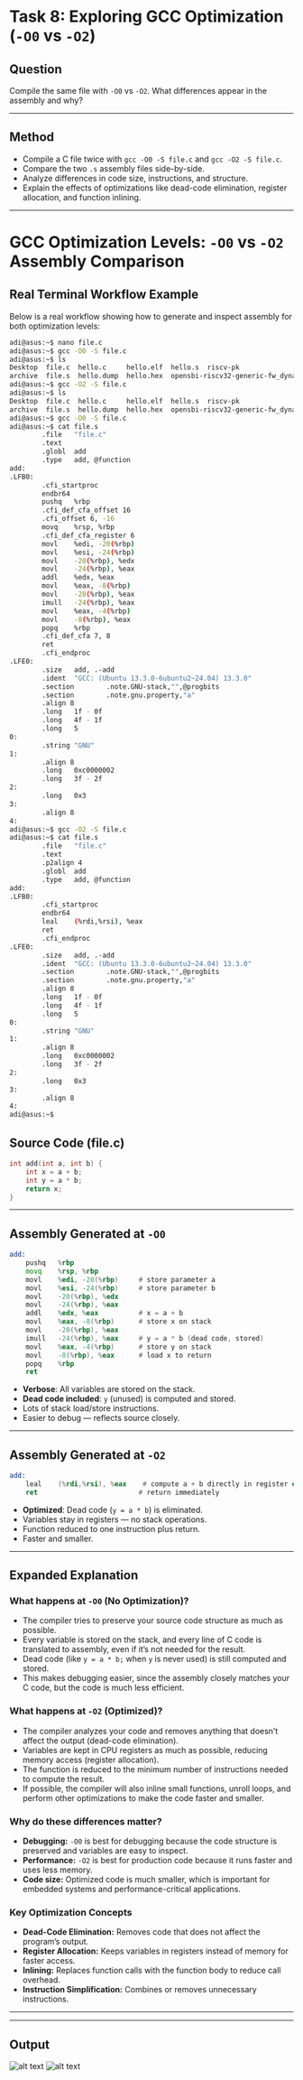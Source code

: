 

# Task 8: Exploring GCC Optimization (`-O0` vs `-O2`)

## Question

Compile the same file with `-O0` vs `-O2`. What differences appear in the assembly and why?

---

## Method

- Compile a C file twice with `gcc -O0 -S file.c` and `gcc -O2 -S file.c`.
- Compare the two `.s` assembly files side-by-side.
- Analyze differences in code size, instructions, and structure.
- Explain the effects of optimizations like dead-code elimination, register allocation, and function inlining.

---

# GCC Optimization Levels: `-O0` vs `-O2` Assembly Comparison

## Real Terminal Workflow Example

Below is a real workflow showing how to generate and inspect assembly for both optimization levels:

```sh
adi@asus:~$ nano file.c
adi@asus:~$ gcc -O0 -S file.c
adi@asus:~$ ls
Desktop  file.c  hello.c     hello.elf  hello.s  riscv-pk
archive  file.s  hello.dump  hello.hex  opensbi-riscv32-generic-fw_dynamic.bin
adi@asus:~$ gcc -O2 -S file.c
adi@asus:~$ ls
Desktop  file.c  hello.c     hello.elf  hello.s  riscv-pk
archive  file.s  hello.dump  hello.hex  opensbi-riscv32-generic-fw_dynamic.bin
adi@asus:~$ gcc -O0 -S file.c
adi@asus:~$ cat file.s
        .file   "file.c"
        .text
        .globl  add
        .type   add, @function
add:
.LFB0:
        .cfi_startproc
        endbr64
        pushq   %rbp
        .cfi_def_cfa_offset 16
        .cfi_offset 6, -16
        movq    %rsp, %rbp
        .cfi_def_cfa_register 6
        movl    %edi, -20(%rbp)
        movl    %esi, -24(%rbp)
        movl    -20(%rbp), %edx
        movl    -24(%rbp), %eax
        addl    %edx, %eax
        movl    %eax, -8(%rbp)
        movl    -20(%rbp), %eax
        imull   -24(%rbp), %eax
        movl    %eax, -4(%rbp)
        movl    -8(%rbp), %eax
        popq    %rbp
        .cfi_def_cfa 7, 8
        ret
        .cfi_endproc
.LFE0:
        .size   add, .-add
        .ident  "GCC: (Ubuntu 13.3.0-6ubuntu2~24.04) 13.3.0"
        .section        .note.GNU-stack,"",@progbits
        .section        .note.gnu.property,"a"
        .align 8
        .long   1f - 0f
        .long   4f - 1f
        .long   5
0:
        .string "GNU"
1:
        .align 8
        .long   0xc0000002
        .long   3f - 2f
2:
        .long   0x3
3:
        .align 8
4:
adi@asus:~$ gcc -O2 -S file.c
adi@asus:~$ cat file.s
        .file   "file.c"
        .text
        .p2align 4
        .globl  add
        .type   add, @function
add:
.LFB0:
        .cfi_startproc
        endbr64
        leal    (%rdi,%rsi), %eax
        ret
        .cfi_endproc
.LFE0:
        .size   add, .-add
        .ident  "GCC: (Ubuntu 13.3.0-6ubuntu2~24.04) 13.3.0"
        .section        .note.GNU-stack,"",@progbits
        .section        .note.gnu.property,"a"
        .align 8
        .long   1f - 0f
        .long   4f - 1f
        .long   5
0:
        .string "GNU"
1:
        .align 8
        .long   0xc0000002
        .long   3f - 2f
2:
        .long   0x3
3:
        .align 8
4:
adi@asus:~$
```


## Source Code (file.c)

```c
int add(int a, int b) {
    int x = a + b;
    int y = a * b;
    return x;
}
```

---

## Assembly Generated at `-O0`

```asm
add:
    pushq   %rbp
    movq    %rsp, %rbp
    movl    %edi, -20(%rbp)     # store parameter a
    movl    %esi, -24(%rbp)     # store parameter b
    movl    -20(%rbp), %edx
    movl    -24(%rbp), %eax
    addl    %edx, %eax          # x = a + b
    movl    %eax, -8(%rbp)      # store x on stack
    movl    -20(%rbp), %eax
    imull   -24(%rbp), %eax     # y = a * b (dead code, stored)
    movl    %eax, -4(%rbp)      # store y on stack
    movl    -8(%rbp), %eax      # load x to return
    popq    %rbp
    ret
```

* **Verbose**: All variables are stored on the stack.
* **Dead code included**: `y` (unused) is computed and stored.
* Lots of stack load/store instructions.
* Easier to debug — reflects source closely.

---

## Assembly Generated at `-O2`

```asm
add:
    leal    (%rdi,%rsi), %eax    # compute a + b directly in register eax
    ret                         # return immediately
```

* **Optimized**: Dead code (`y = a * b`) is eliminated.
* Variables stay in registers — no stack operations.
* Function reduced to one instruction plus return.
* Faster and smaller.

---


## Expanded Explanation

### What happens at `-O0` (No Optimization)?

- The compiler tries to preserve your source code structure as much as possible.
- Every variable is stored on the stack, and every line of C code is translated to assembly, even if it’s not needed for the result.
- Dead code (like `y = a * b;` when `y` is never used) is still computed and stored.
- This makes debugging easier, since the assembly closely matches your C code, but the code is much less efficient.

### What happens at `-O2` (Optimized)?

- The compiler analyzes your code and removes anything that doesn’t affect the output (dead-code elimination).
- Variables are kept in CPU registers as much as possible, reducing memory access (register allocation).
- The function is reduced to the minimum number of instructions needed to compute the result.
- If possible, the compiler will also inline small functions, unroll loops, and perform other optimizations to make the code faster and smaller.

### Why do these differences matter?

- **Debugging:** `-O0` is best for debugging because the code structure is preserved and variables are easy to inspect.
- **Performance:** `-O2` is best for production code because it runs faster and uses less memory.
- **Code size:** Optimized code is much smaller, which is important for embedded systems and performance-critical applications.

### Key Optimization Concepts

- **Dead-Code Elimination:** Removes code that does not affect the program’s output.
- **Register Allocation:** Keeps variables in registers instead of memory for faster access.
- **Inlining:** Replaces function calls with the function body to reduce call overhead.
- **Instruction Simplification:** Combines or removes unnecessary instructions.

---

---

## Output
![alt text](image-11.png)
![alt text](image-12.png)